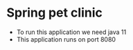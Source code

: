 # Spring pet clinic 
* To run this application we need java 11
* This application runs on port 8080

